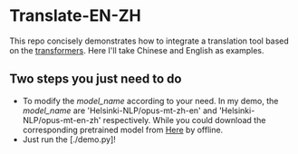 # Translate-EN-ZH
This repo concisely demonstrates how to integrate a translation tool based on the [transformers](https://github.com/huggingface/transformershttps://github.com/huggingface/transformers "https://github.com/huggingface/transformers"). Here I'll take Chinese and English as examples.

## Two steps you just need to do
* To modify the *model_name* according to your need. In my demo, the *model_name* are 'Helsinki-NLP/opus-mt-zh-en' and 'Helsinki-NLP/opus-mt-en-zh' respectively. While you could download the corresponding pretrained model from [Here](https://mirrors.tuna.tsinghua.edu.cn/hugging-face-models/Helsinki-NLP/) by offline.
* Just run the [./demo.py]!
